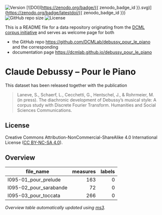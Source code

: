 ![Version](https://img.shields.io/github/v/release/DCMLab/debussy_pour_le_piano?display_name=tag)
[![DOI](https://zenodo.org/badge/{{ zenodo_badge_id }}.svg)](https://zenodo.org/badge/latestdoi/{{ zenodo_badge_id }})
![GitHub repo size](https://img.shields.io/github/repo-size/DCMLab/debussy_pour_le_piano)
![License](https://img.shields.io/badge/license-CC%20BY--NC--SA%204.0-9cf)


This is a README file for a data repository originating from the [DCML corpus initiative](https://github.com/DCMLab/dcml_corpora)
and serves as welcome page for both 

* the GitHub repo https://github.com/DCMLab/debussy_pour_le_piano and the corresponding
* documentation page https://dcmlab.github.io/debussy_pour_le_piano

# Claude Debussy – Pour le Piano

This dataset has been released together with the publication

> Laneve, S., Schaerf, L., Cecchetti, G., Hentschel, J., & Rohrmeier, M. (in press). The diachronic development of Debussy’s musical style: A corpus study with Discrete Fourier Transform. Humanities and Social Sciences Communications.


## License

Creative Commons Attribution-NonCommercial-ShareAlike 4.0 International License ([CC BY-NC-SA 4.0](https://creativecommons.org/licenses/by-nc-sa/4.0/)).

## Overview
|      file_name       |measures|labels|
|----------------------|-------:|-----:|
|l095-01_pour_prelude  |     163|     0|
|l095-02_pour_sarabande|      72|     0|
|l095-03_pour_toccata  |     266|     0|


*Overview table automatically updated using [ms3](https://johentsch.github.io/ms3/).*

